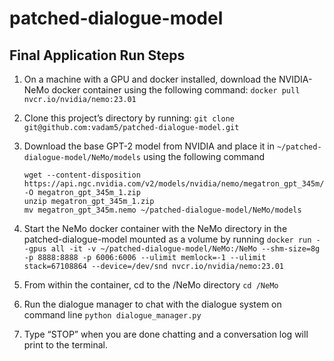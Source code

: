 # patched-dialogue-model

## Final Application Run Steps

1. On a machine with a GPU and docker installed, download the NVIDIA-NeMo docker container using the following command:
	`docker pull nvcr.io/nvidia/nemo:23.01`

2. Clone this project’s directory by running:
	`git clone git@github.com:vadam5/patched-dialogue-model.git`

3. Download the base GPT-2 model from NVIDIA and place it in `~/patched-dialogue-model/NeMo/models` using the following command
	```	
	wget --content-disposition https://api.ngc.nvidia.com/v2/models/nvidia/nemo/megatron_gpt_345m/versions/1/zip -O megatron_gpt_345m_1.zip
	unzip megatron_gpt_345m_1.zip
	mv megatron_gpt_345m.nemo ~/patched-dialogue-model/NeMo/models
	```

4. Start the NeMo docker container with the NeMo directory in the patched-dialogue-model mounted as a volume by running
	`docker run --gpus all -it -v ~/patched-dialogue-model/NeMo:/NeMo --shm-size=8g -p 8888:8888 -p 6006:6006 --ulimit memlock=-1 --ulimit stack=67108864 --device=/dev/snd nvcr.io/nvidia/nemo:23.01`
	
5. From within the container, cd to the /NeMo directory
	`cd /NeMo`

6. Run the dialogue manager to chat with the dialogue system on command line
	`python dialogue_manager.py`

7. Type “STOP” when you are done chatting and a conversation log will print to the terminal.
